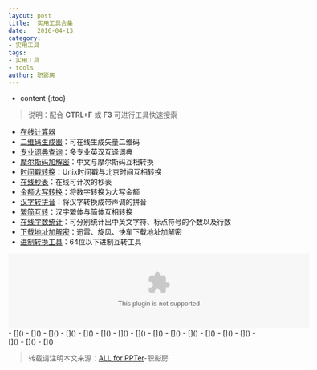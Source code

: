 ```yaml
---
layout: post
title:  实用工具合集
date:   2016-04-13
category: 
- 实用工具
tags:
- 实用工具
- tools
author: 职影房
---
```


* content
{:toc}

> 说明：配合 **CTRL+F** 或 **F3** 可进行工具快速搜索

- [在线计算器](http://cal.supfree.net/cal.html)
- [二维码生成器](http://www.topscan.com)：可在线生成矢量二维码
- [专业词典查询](http://zhuanye.supfree.net)：多专业英汉互译词典
- [摩尔斯码加解密](http://cmorse.supfree.net)：中文与摩尔斯码互相转换
- [时间戳转换](http://timestamp.supfree.net)：Unix时间戳与北京时间互相转换
- [在线秒表](http://stopwatch.supfree.net/stopwatch.html)：在线可计次的秒表
- [金额大写转换](http://daxie.supfree.net/daxie.swf)：将数字转换为大写金额
- [汉字转拼音](http://pinyin.supfree.net)：将汉字转换成带声调的拼音
- [繁简互转](http://tools.2345.com/jianfanzh.htm)：汉字繁体与简体互相转换
- [在线字数统计](http://zishu.supfree.net)：可分别统计出中英文字符、标点符号的个数以及行数
- [下载地址加解密](http://xiazaidizhi.911cha.com)：迅雷、旋风、快车下载地址加解密
- [进制转换工具](http://tool.httpcn.com/Tool/JinZhiZhuanHuan.html)：64位以下进制互转工具
<embed src="/assets/tools/jisuanqi.swf" width="600" />
- []()
- []()
- []()
- []()
- []()
- []()
- []()
- []()
- []()
- []()
- []()
- []()
- []()
- []()
- []()
- []()
- []()

> 转载请注明本文来源：[ALL for PPTer](http://zhiyingfang.github.io/2016/04/13/utility-tools/)-职影房
